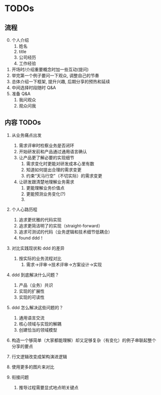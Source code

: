# TODOs

## 流程

0. 个人介绍
   1. 姓名
   2. title
   3. 公司经历
   4. 工作经验
1. 开场时/介绍重要概念时加一些互动(提问)
2. 举完第一个例子要问一下观众, 调整自己的节奏
3. 总体介绍一下框架, 提升兴趣, 后期分享的预热和延续
4. 中间选择时段随时 Q&A
5. 准备 Q&A
   1. 我问观众
   2. 观众问我

## 内容 TODOs

1. 从业务痛点出发
   1. 需求评审时检察业务是否闭环
   2. 开始研发前和产品通过通用语言确认
   3. 让产品更了解必要的实现细节
      1. 需求变化时更能对研发成本心里有数
      2. 知道如何提出合理的需求变更
      3. 约束“天马行空”（不切实际）的需求变更
   4. 让研发跟清楚地理解业务需求
      1. 更能理解业务价值点
      2. 更能预测业务变化(?)
      3. 
2. 个人心路历程
   1. 追求更优雅的代码实现
   2. 追求更简洁明了的实现（straight-forward）
   3. 追求可测试的代码（业务逻辑和技术细节低耦合）
   4. found ddd！

3. 对比实践现状和 ddd 的差异
   1. 按实际的业务流程对比
      1. 需求->评审->技术评审->方案设计->实现
4. ddd 到底解决什么问题？
   1. 产品（业务）共识
   2. 实现的扩展性
   3. 实现的可读性
5. ddd 怎么解决这些问题的？
   1. 通用语言交流
   2. 核心领域与实现的解耦
   3. 创建恰当的领域模型
6. 构造一个够简单（大家都能理解）却又足够复杂（有变化）的例子串联起整个分享的要点
7. 行文逻辑改变成架构演进逻辑
8. 使用更多的图片来对比
9. 衔接问题
   1. 推导过程需要显式地点明关键点

